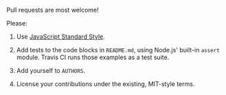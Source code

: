 Pull requests are most welcome!

Please:

1. Use [JavaScript Standard Style](https://www.npmjs.com/packages/standard).

2. Add tests to the code blocks in `README.md`, using Node.js' built-in
   `assert` module. Travis CI runs those examples as a test suite.

3. Add yourself to `AUTHORS`.

4. License your contributions under the existing, MIT-style terms.
